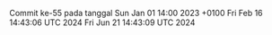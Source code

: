 Commit ke-55 pada tanggal Sun Jan 01 14:00 2023 +0100
Fri Feb 16 14:43:06 UTC 2024
Fri Jun 21 14:43:09 UTC 2024
